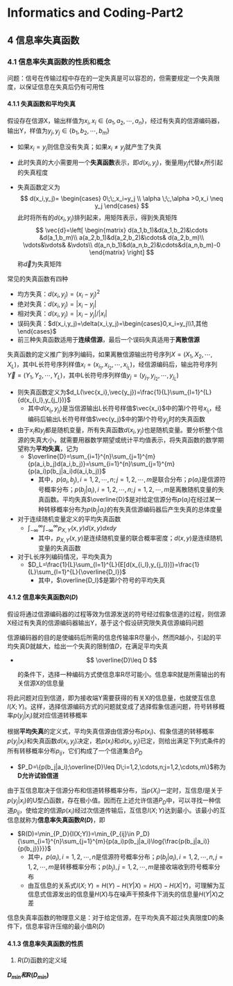 # Informatics and Coding-Part2

## 4 信息率失真函数

### 4.1 信息率失真函数的性质和概念

问题：信号在传输过程中存在的一定失真是可以容忍的，但需要规定一个失真限度，以保证信息在失真后仍有可用性

#### 4.1.1 失真函数和平均失真

假设存在信源X，输出样值为$x_i,x_i \in \{a_1,a_2,\cdots,a_n\}$，经过有失真的信源编码器，输出Y，样值为$y_j,y_j \in \{b_1,b_2,\cdots,b_m\}$

- 如果$x_i =y_j$则信息没有失真；如果$x_i \neq y_j$就产生了失真

- 此时失真的大小需要用一个**失真函数**表示，即$d(x_i,y_j)$，衡量用$y_j$代替$x_i$所引起的失真程度

- 失真函数定义为
  $$
  d(x_i,y_j)= \begin{cases}
  0\;\;,x_i=y_j \\
  \alpha \;\;,\alpha >0,x_i \neq y_j
  \end{cases}
  $$
  此时将所有的$d(x_i,y_j)$排列起来，用矩阵表示，得到失真矩阵
  $$
  \vec{d}=\left[
  \begin{matrix}
  d(a_1,b_1)&d(a_1,b_2)&\cdots &d(a_1,b_m)\\
  a(a_2,b_1)&d(a_2,b_2)&\cdots& d(a_2,b_m)\\
  \vdots&\vdots& &\vdots\\
  d(a_n,b_1)&d(a_n,b_2)&\cdots&d(a_n,b_m)-0
  \end{matrix}
  \right]
  $$
  称$\vec{d}$为失真矩阵

常见的失真函数有四种

- 均方失真：$d(x_i,y_j)=(x_i-y_j)^2$
- 绝对失真：$d(x_i,y_j)=|x_i-y_j|$
- 相对失真：$d(x_i,y_j)=|x_i-y_j|/|x_i|$
- 误码失真：$d(x_i,y_j)=\delta(x_i,y_j)=\begin{cases}0,x_i=y_j\\1,其他\end{cases}$
- 前三种失真函数适用于**连续信源**，最后一个误码失真适用于**离散信源**

失真函数的定义推广到序列编码，如果离散信源输出符号序列$X=(X_1,X_2,\cdots,X_L)$，其中L长符号序列样值$x_i=(x_{i_1},x_{i_2},\cdots,x_{i_L})$，经信源编码后，输出符号序列$\vec{Y}=(Y_1,Y_2,\cdots,Y_L)$，其中L长符号序列样值$y_j=(y_{j_1},y_{j_2},\cdots,y_{j_L})$

- 则失真函数定义为$d_L(\vec{x_i},\vec{y_j})=\frac{1}{L}\sum_{l=1}^{L}{d(x_{i_l},y_{j_l})}$
  - 其中$d(x_{i_l},y_{j_l})$是当信源输出L长符号样值$\vec{x_i}$中的第$l$个符号$x_{i_l}$，经编码后输出L长符号样值$\vec{y_j}$中的第$l$个符号$y_{j_l}$时的失真函数
- 由于$x_i$和$y_j$都是随机变量，所有失真函数$d(x_i,y_j)$也是随机变量。要分析整个信源的失真大小，就需要用器数学期望或统计平均值表示，将失真函数的数学期望称为**平均失真**，记为
  - $\overline{D}=\sum_{i=1}^{n}\sum_{j=1}^{m}{p(a_i,b_j)d(a_i,b_j)}=\sum_{i=1}^{n}\sum_{j=1}^{m}{p(a_i)p(b_j|a_i)d(a_i,b_j)}$
    - 其中，$p(a_i,b_j),i=1,2,\cdots,n;j=1,2,\cdots,m$是联合分布；$p(a_i)$是信源符号概率分布；$p(b_j|a_i),i=1,2,\cdots,n;j=1,2,\cdots,m$是离散随机变量的失真函数。平均失真$\overline{D}$是对给定信源分布$p(a_i)$在经过某一种转移概率分布为$p(b_j|a_i)$的有失真信源编码器后产生失真的总体度量
- 对于连续随机变量定义的平均失真函数
  - $\int_{-\infty}^{\infty}\int_{-\infty}^{\infty}{p_{X,Y}(x,y)d(x,y)dxdy}$
    - 其中，$p_{X,Y}(x,y)$是连续随机变量的联合概率密度；$d(x,y)$是连续随机变量的失真函数
- 对于L长序列编码情况，平均失真为
  - $D_L=\frac{1}{L}\sum_{l=1}^{L}{E[d(x_{i_l},y_{j_l})]}=\frac{1}{L}\sum_{l=1}^{L}{\overline{D_l}}$
    - 其中，$\overline{D_l}$是第$l$个符号的平均失真

#### 4.1.2 信息率失真函数$R(D)$

假设将通过信源编码器的过程等效为信源发送的符号经过假象信道的过程，则信源X经过有失真的信源编码器输出Y，基于这个假设研究限失真信源编码问题

信源编码器的目的是使编码后所需的信息传输率R尽量小，然而R越小，引起的平均失真D就越大，给出一个失真的限制值$D$，在满足平均失真

- $$
  \overline{D}\leq D
  $$

  的条件下，选择一种编码方式使信息率R尽可能小。信息率R就是所需输出的有关信源X的信息量

将此问题对应到信道，即为接收端Y需要获得的有关X的信息量，也就使互信息$I(X;Y)$。这样，选择信源编码方式的问题就变成了选择假象信道问题，符号转移概率$p(y_j|x_i)$就对应信道转移概率

根据**平均失真**的定义式，平均失真信源由信源分布$p(x_i)$、假象信道的转移概率$p(y_j|x_i)$和失真函数$d(x_i,y_j)$决定，若$p(x_i)$和$d(x_i,y_j)$已定，则给出满足下列式条件的所有转移概率分布$p_{ij}$，它们构成了一个信道集合$P_D$

- $P_D=\{p(b_j|a_i);\overline{D}\leq D\;i=1,2,\cdots,n;j=1,2,\cdots,m\}$称为**D允许试验信道**

由于互信息取决于信源分布和信道转移概率分布，当$p(X_i)$一定时，互信息$I$是关于$p(y_j|x_i)$的U型凸函数，存在极小值。因而在上述允许信道$P_D$中，可以寻找一种信道$p_{ij}$，使给定的信源$p(x_i)$经过次信道传输后，互信息$I(X;Y)$达到最小。该最小的互信息就称为**信息率失真函数$R(D)$**，即

- $R(D)=\min_{P_D}{I(X;Y)}=\min_{P_{ij}\in P_D}{\sum_{i=1}^{n}\sum_{j=1}^{m}{p(a_i)p(b_j|a_i)\log{\frac{p(b_j|a_i)}{p(b_j)}}}}$
  - 其中，$p(a_i),i=1,2,\cdots,n$是信源符号概率分布；$p(b_j|a_i),i=1,2,\cdots,n,j=1,2,\cdots,m$是转移概率分布；$p(b_j),j=1,2,\cdots,m$是接收端收到符号概率分布
  - 由互信息的关系式$I(X;Y)=H(Y)-H(Y|X)=H(X)-H(X|Y)$，可理解为互信息式信源发出的信息量$H(X)$与在噪声干预条件下消失的信息量$H(Y|X)$之差

信息失真率函数的物理意义是：对于给定信源，在平均失真不超过失真限度D的条件下，信息率容许压缩的最小值$R(D)$

#### 4.1.3 信息率失真函数的性质

1. $R(D)$函数的定义域

**$D_{min}和R(D_{min})$** 

